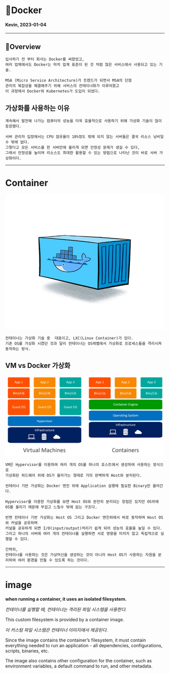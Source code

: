 # 📖Docker
#### Kevin, 2023-01-04
---------
## 📝Overview
    입사하기 전 부터 회사는 Docker를 써왔었고,
    여러 업체에서도 Docker는 마치 업계 표준이 된 것 처럼 많은 서비스에서 사용되고 있는 기술.

    MSA (Micro Service Architecture)가 트렌드가 되면서 MSA의 단점 
    관리의 복잡성을 해결해주기 위해 서비스의 컨테이너화가 이루어졌고
    이 과정에서 Docker와 Kubernetes가 도입이 되었다.
## 가상화를 사용하는 이유
    계속해서 발전해 나가는 컴퓨터의 성능을 더욱 효율적으로 사용하기 위해 가상화 기술이 많이 등장했다.

    서버 관리자 입장에서는 CPU 점유율이 10%정도 밖에 되지 않는 서버들은 결국 리소스 낭비일 수 밖에 없다.
    그렇다고 모든 서비스를 한 서버안에 올리게 되면 안정성 문제가 생길 수 있다, 
    그래서 안정성을 높이며 리소스도 최대한 활용할 수 있는 방법으로 나타난 것이 바로 서버 가상화이다.

---------
# Container
<img src="./img/docker_container.png" width="700">

    컨테이너는 가상화 기술 중  대표이고, LXC(Linux Container)가 있다.
    기존 OS를 가상화 시켰던 것과 달리 컨테이너는 OS레벨에서 가상화로 프로세스들을 격리시켜 동작하는 방식.

## VM vs Docker 가상화
<img src="./img/vm_vs_docker.jpg" width="1000">

    VM은 Hypervisor를 이용하여 여러 개의 OS를 하나의 호스트에서 생성하여 사용하는 방식으로
    가상화된 하드웨어 위에 OS가 올라가는 형태로 거의 완벽하게 Host와 분리된다. 

    컨테이너 기반 가상화는 Docker 엔진 위에 Application 실행에 필요한 Binary만 올라간다.

    Hypervisor를 이용한 가상화를 보면 Host OS와 완전히 분리되는 장점은 있지만 OS위에 OS를 올리기 때문에 무겁고 느릴수 밖에 없는 구조다. 

    반면 컨테이너 기반 가상화는 Host OS 그리고 Docker 엔진위에서 바로 동작하며 Host OS와 커널을 공유하며
    커널을 공유하게 되면 I/O(input/output)처리가 쉽게 되어 성능의 효율을 높일 수 있다.
    그리고 하나의 서버에 여러 개의 컨테이너를 실행하면 서로 영향을 미치지 않고 독립적으로 실행할 수 있다.

    간략히,
    컨테이너를 사용하는 것은 가상머신을 생성하는 것이 아니라 Host OS가 사용하는 자원을 분리하여 여러 환경을 만들 수 있도록 하는 것이다.

---------

# image
**when running a container, it uses an isolated filesystem.** 

*컨테이너를 실행할 때, 컨테이너는 격리된 파일 시스템을 사용한다.*

This custom filesystem is provided by a container image. 

*이 커스텀 파일 시스템은 컨테이너 이미지에서 제공된다.*

Since the image contains the container’s filesystem, it must contain everything needed to run an application - all dependencies, configurations, scripts, binaries, etc. 

The image also contains other configuration for the container, such as environment variables, a default command to run, and other metadata.